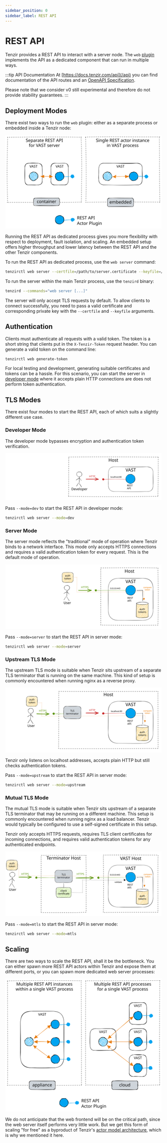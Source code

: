 ```yaml
---
sidebar_position: 0
sidebar_label: REST API
---
```


# REST API

Tenzir provides a REST API to interact with a server node. The `web`
[plugin](../../../develop/architecture/plugins.md) implements the API as a
dedicated component that can run in multiple ways.

:::tip API Documentation
At [https://docs.tenzir.com/api](/api) you can find documentation of the API
routes and an [OpenAPI
Specification](https://spec.openapis.org/oas/latest.html).

Please note that we consider v0 still experimental and therefore do not provide
stability guarantees.
:::

## Deployment Modes

There exist two ways to run the `web` plugin: either as a separate process or
embedded inside a Tenzir node:

![REST API - Single Deployment](rest-api-deployment-single.excalidraw.svg)

Running the REST API as dedicated process gives you more flexibility with
respect to deployment, fault isolation, and scaling. An embedded setup offers
higher throughput and lower latency between the REST API and the other Tenzir
components.

To run the REST API as dedicated process, use the `web server` command:

```bash
tenzirctl web server --certfile=/path/to/server.certificate --keyfile=/path/to/private.key
```

To run the server within the main Tenzir process, use the `tenzird` binary:

```bash
tenzird --commands="web server [...]"
```

The server will only accept TLS requests by default. To allow clients to connect
successfully, you need to pass a valid certificate and corresponding private key
with the `--certfile` and `--keyfile` arguments.

## Authentication

Clients must authenticate all requests with a valid token. The token is a short
string that clients put in the `X-Tenzir-Token` request header. You can generate
a valid token on the command line:

```bash
tenzirctl web generate-token
```

For local testing and development, generating suitable certificates and tokens
can be a hassle. For this scenario, you can start the server in [developer
mode](#developer-mode) where it accepts plain HTTP connections are does not
perform token authentication.

## TLS Modes

There exist four modes to start the REST API, each of which suits a slightly
different use case.

### Developer Mode

The developer mode bypasses encryption and authentication token verification.

![REST API - Developer Mode](rest-api-mode-developer.excalidraw.svg)

Pass `--mode=dev` to start the REST API in developer mode:

```bash
tenzirctl web server --mode=dev
```

### Server Mode

The server mode reflects the "traditional" mode of operation where Tenzir binds
to a network interface. This mode only accepts HTTPS connections and requires a
valid authentication token for every request. This is the default mode of
operation.

![REST API - Server Mode](rest-api-mode-server.excalidraw.svg)

Pass `--mode=server` to start the REST API in server mode:

```bash
tenzirctl web server --mode=server
```

### Upstream TLS Mode

The upstream TLS mode is suitable when Tenzir sits upstream of a separate
TLS terminator that is running on the same machine. This kind of setup
is commonly encountered when running nginx as a reverse proxy.

![REST API - Upstream TLS Mode](rest-api-mode-upstream.excalidraw.svg)

Tenzir only listens on localhost addresses, accepts plain HTTP but still
checks authentication tokens.

Pass `--mode=upstream` to start the REST API in server mode:

```bash
tenzirctl web server --mode=upstream
```

### Mutual TLS Mode

The mutual TLS mode is suitable when Tenzir sits upstream of a separate TLS
terminator that may be running on a different machine. This setup is commonly
encountered when running nginx as a load balancer. Tenzir would typically be
configured to use a self-signed certificate in this setup.

Tenzir only accepts HTTPS requests, requires TLS client certificates for incoming
connections, and requires valid authentication tokens for any authenticated
endpoints.

![REST API - mTLS Mode](rest-api-mode-mtls.excalidraw.svg)

Pass `--mode=mtls` to start the REST API in server mode:

```bash
tenzirctl web server --mode=mtls
```

## Scaling

There are two ways to scale the REST API, shall it be the bottleneck. You can
either spawn more REST API actors within Tenzir and expose them at different
ports, or you can spawn more dedicated web server processes:

![REST API - Multi Deployment](rest-api-deployment-multi.excalidraw.svg)

We do not anticipate that the web frontend will be on the critical path, since
the web server itself performs very little work. But we get this form of scaling
"for free" as a byproduct of Tenzir's [actor model
architecture](../../../develop/architecture/actor-model.md), which is why we
mentioned it here.
